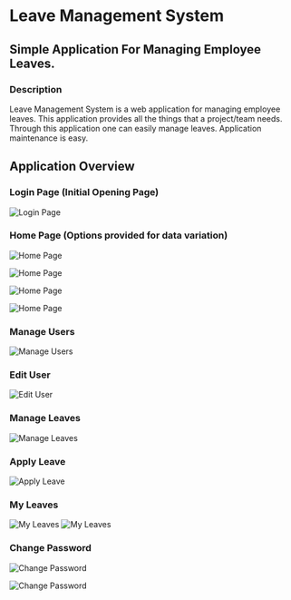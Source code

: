 # Leave Management System
## Simple Application For Managing Employee Leaves.

### Description
Leave Management System is a web application for managing employee leaves. This application provides all the things that a project/team needs. Through this application one can easily manage leaves. Application maintenance is easy.

## Application Overview
### Login Page (Initial Opening Page)
![Login Page](https://github.com/NaveenKumarK219/leave-management-system/blob/master/resources/screenshots/Screenshot_2018-11-12%20Leave%20Management%20System.png)

### Home Page (Options provided for data variation)
![Home Page](https://github.com/NaveenKumarK219/leave-management-system/blob/master/resources/screenshots/Screenshot_2018-11-12%20Home.png)

![Home Page](https://github.com/NaveenKumarK219/leave-management-system/blob/master/resources/screenshots/Screenshot_2018-11-12%20Home(1).png)

![Home Page](https://github.com/NaveenKumarK219/leave-management-system/blob/master/resources/screenshots/Screenshot_2018-11-12%20Home(2).png)

![Home Page](https://github.com/NaveenKumarK219/leave-management-system/blob/master/resources/screenshots/Screenshot_2018-11-12%20Home(3).png)

### Manage Users
![Manage Users](https://github.com/NaveenKumarK219/leave-management-system/blob/master/resources/screenshots/Screenshot_2018-11-12%20Manage%20Users.png)

### Edit User
![Edit User](https://github.com/NaveenKumarK219/leave-management-system/blob/master/resources/screenshots/Screenshot_2018-11-12%20Edit%20User.png)

### Manage Leaves
![Manage Leaves](https://github.com/NaveenKumarK219/leave-management-system/blob/master/resources/screenshots/Screenshot_2018-11-12%20Manage%20Leaves.png)

### Apply Leave
![Apply Leave](https://github.com/NaveenKumarK219/leave-management-system/blob/master/resources/screenshots/Screenshot_2018-11-12%20Apply%20Leave.png)

### My Leaves
![My Leaves](https://github.com/NaveenKumarK219/leave-management-system/blob/master/resources/screenshots/Screenshot_2018-11-12%20My%20Leaves.png)
![My Leaves](https://github.com/NaveenKumarK219/leave-management-system/blob/master/resources/screenshots/Screenshot_2018-11-12%20My%20Leaves(1).png)

### Change Password
![Change Password](https://github.com/NaveenKumarK219/leave-management-system/blob/master/resources/screenshots/Screenshot_2018-11-12%20Change%20Password.png)

![Change Password](https://github.com/NaveenKumarK219/leave-management-system/blob/master/resources/screenshots/Screenshot_2018-11-12%20Change%20Password(1).png)
